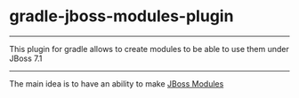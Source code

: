 # gradle-jboss-modules-plugin

***

This plugin for gradle allows to create modules to be able to use them under JBoss 7.1

***

The main idea is to have an ability to make [JBoss Modules](https://docs.jboss.org/author/display/MODULES/Defining+a+module)
